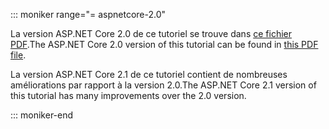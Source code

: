::: moniker range="= aspnetcore-2.0"

<span data-ttu-id="cfa3b-101">La version ASP.NET Core 2.0 de ce tutoriel se trouve dans [ce fichier PDF](https://webpifeed.blob.core.windows.net/webpifeed/Partners/PDF-6-18-18.pdf).</span><span class="sxs-lookup"><span data-stu-id="cfa3b-101">The ASP.NET Core 2.0 version of this tutorial can be found in [this PDF file](https://webpifeed.blob.core.windows.net/webpifeed/Partners/PDF-6-18-18.pdf).</span></span>

<span data-ttu-id="cfa3b-102">La version ASP.NET Core 2.1 de ce tutoriel contient de nombreuses améliorations par rapport à la version 2.0.</span><span class="sxs-lookup"><span data-stu-id="cfa3b-102">The ASP.NET Core 2.1 version of this tutorial has many improvements over the 2.0 version.</span></span>

::: moniker-end
